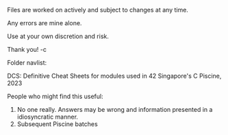 Files are worked on actively and subject to changes at any time.

Any errors are mine alone.

Use at your own discretion and risk.

Thank you!
-c

Folder navlist:

  DCS: Definitive Cheat Sheets for modules used in 42 Singapore's C Piscine, 2023

People who might find this useful:
1. No one really. Answers may be wrong and information presented in a idiosyncratic manner.
2. Subsequent Piscine batches
